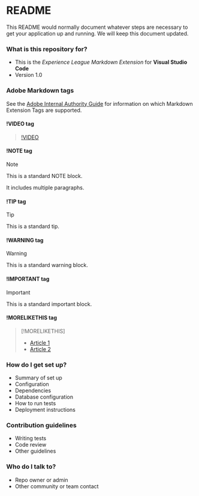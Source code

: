 # README

This README would normally document whatever steps are necessary to get your application up and running.
We will keep this document updated.

### What is this repository for?

- This is the _Experience League Markdown Extension_ for **Visual Studio Code**
- Version 1.0

### Adobe Markdown tags

See the [Adobe Internal Authority Guide](https://docs.adobe.com/content/help/en/collaborative-doc-instructions/collaboration-guide/markdown/syntax-style-guide.html) for information on which Markdown Extension Tags are supported.

#### !VIDEO tag

> [!VIDEO](https://www.youtube.com/watch?v=FVq0gVS96w0)

#### !NOTE tag

> [!NOTE]
>
> This is a standard NOTE block.
>
> It includes multiple paragraphs.

#### !TIP tag

> [!TIP]
>
> This is a standard tip.

#### !WARNING tag

> [!WARNING]
>
> This is a standard warning block.

#### !IMPORTANT tag

> [!IMPORTANT]
>
> This is a standard important block.

#### !MORELIKETHIS tag

> [!MORELIKETHIS]
>
> - [Article 1](https://helpx.adobe.com/support/analytics.html)
> - [Article 2](https://helpx.adobe.com/support/audience-manager.html)

### How do I get set up?

- Summary of set up
- Configuration
- Dependencies
- Database configuration
- How to run tests
- Deployment instructions

### Contribution guidelines

- Writing tests
- Code review
- Other guidelines

### Who do I talk to?

- Repo owner or admin
- Other community or team contact
